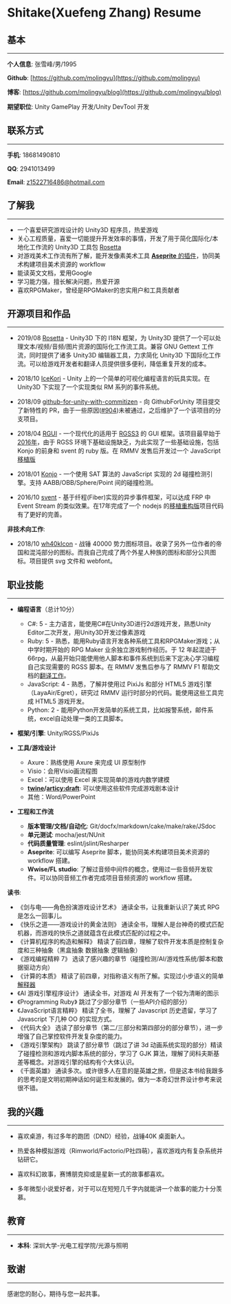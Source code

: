 # Shitake(Xuefeng Zhang) Resume

## 基本

---------------
**个人信息**: 张雪峰/男/1995

**Github**: [https://github.com/molingyu](https://github.com/molingyu)

**博客**: [https://github.com/molingyu/blog](https://github.com/molingyu/blog)

**期望职位**: Unity GamePlay 开发/Unity DevTool 开发

## 联系方式

---------------
**手机**: 18681490810

**QQ**: 2941013499

**Email**: z1522716486@hotmail.com

## 了解我

---------------

+ 一个喜爱研究游戏设计的 Unity3D 程序员，热爱游戏
+ 关心工程质量，喜爱一切能提升开发效率的事情，开发了用于简化国际化/本地化工作流的 Unity3D 工具包 [Rosetta](https://github.com/molingyu/Rosetta)
+ 对游戏美术工作流有所了解，能开发像素美术工具 [**Aseprite** 的插件](https://github.com/molingyu/AsepriteScript)，协同美术构建项目美术资源的 workflow
+ 能读英文文档，爱用Google
+ 学习能力强，擅长解决问题，热爱开源
+ 喜欢RPGMaker，曾经是RPGMaker的忠实用户和工具贡献者

## 开源项目和作品

---------------

+ 2019/08 [Rosetta](https://github.com/molingyu/Rosetta) - Unity3D 下的 I18N 框架，为 Unity3D 提供了一个可以处理文本/视频/音频/图片资源的国际化工作流工具。兼容 GNU Gettext 工作流，同时提供了诸多 Unity3D 编辑器工具，力求简化 Unity3D 下国际化工作流。可以给游戏开发者和翻译人员提供很多便利，降低重复开发的成本。

+ 2018/10 [IceKori](https://github.com/molingyu/IceKori) - Unity 上的一个简单的可视化编程语言的玩具实现。在 Unity3D 下实现了一个实现类似 RM 系列的事件系统。

+ 2018/09 [github-for-unity-with-commitizen](https://github.com/molingyu/shitake.github-for-unity-with-commitizen) - 向 GithubForUnity 项目提交了新特性的 PR，由于一些原因([#904](https://github.com/github-for-unity/Unity/pull/904))未被通过，之后维护了一个该项目的分支项目。

+ 2018/04 [RGUI](https://github.com/molingyu/rgui) - 一个现代化的适用于 [RGSS3](http://miaowm5.github.io/RMVA-F1/RPGVXAcecn/rgss/index.html) 的 GUI 框架。该项目最早始于[2016年](https://github.com/molingyu/rgui_old)，由于 RGSS 环境下基础设施缺乏，为此实现了一些基础设施，包括 Konjo 的前身和 svent 的 ruby 版。在 RMMV 发售后开发过一个 JavaScript [移植版](https://github.com/molingyu/rguijs)

+ 2018/01 [Konjo](https://github.com/kagamiNekoClub/konjo) - 一个使用 SAT 算法的 JavaScript 实现的 2d 碰撞检测引擎。支持 AABB/OBB/Sphere/Point 间的碰撞检测。

+ 2016/10 [svent](https://github.com/molingyu/svent) - 基于纤程(Fiber)实现的异步事件框架，可以达成 FRP 中 Event Stream 的类似效果。在17年完成了一个 nodejs 的[移植重构版](https://github.com/molingyu/sventjs)项目代码有了更好的完善。

**非技术向工作**:

+ 2018/10 [wh40kIcon](https://github.com/Warhammer40kGroup/wh40k-icon) - 战锤 40000 势力图标项目。收录了另外一位作者的帝国和混沌部分的图标。而我自己完成了两个外星人种族的图标和部分公共图标。项目提供 svg 文件和 webfont。

## 职业技能

---------------

+ **编程语言**（总计10分）
  + C#: 5 - 主力语言，能使用C#在Unity3D进行2d游戏开发，熟悉Unity Editor二次开发，用Unity3D开发过像素游戏
  + Ruby: 5 - 熟悉，能用Ruby语言开发各种系统工具和RPGMaker游戏；从中学时期开始的 RPG Maker 业余独立游戏制作经历。于 12 年起混迹于 66rpg，从最开始只能使用他人脚本和事件系统到后来下定决心学习编程自己实现需要的 RGSS 脚本。在 RMMV 发售后参与了 RMMV F1 帮助文档的[翻译工作](https://github.com/miaowm5/RMMV-F1/graphs/contributors)。
  + JavaScript: 4 - 熟悉，了解并使用过 PixiJs 和部分 HTML5 游戏引擎（LayaAir/Egret），研究过 RMMV 运行时部分的代码。能使用这些工具完成 HTML5 游戏开发。
  + Python: 2 - 能用Python开发简单的系统工具，比如报警系统，邮件系统，excel自动处理一类的工具脚本。

+ **框架/引擎**: Unity/RGSS/PixiJs

+ **工具/游戏设计**
  + Axure：熟练使用 Axure 来完成 UI 原型制作
  + Visio：会用Visio画流程图
  + Excel：可以使用 Excel 来实现简单的游戏内数学建模
  + **[twine](http://twinery.org/)/[articy:draft](https://www.articy.com/)**: 可以使用这些软件完成游戏剧本设计
  + 其他：Word/PowerPoint

+ **工程和工作流**
  + **版本管理/文档/自动化**: Git/docfx/markdown/cake/make/rake/JSdoc
  + **单元测试**: mocha/jest/NUnit
  + **代码质量管理**: eslint/jslint/Resharper
  + **Aseprite**: 可以编写 Aseprite 脚本，能协同美术构建项目美术资源的 workflow 搭建。
  + **Wwise/FL studio**: 了解过音频中间件的概念，使用过一些音频开发软件。可以协同音频工作者完成项目音频资源的 workflow 搭建。

**读书**:

+ 《剑与电——角色扮演游戏设计艺术》 通读全书，让我重新认识了美式 RPG 是怎么一回事儿。
+ 《快乐之道——游戏设计的黄金法则》 通读全书，理解人是台神奇的模式匹配机器，而游戏的快乐之道就蕴含在此模式匹配的过程之中。
+ 《计算机程序的构造和解释》 精读了前四章，理解了软件开发本质是控制复杂度和三种抽象（黑盒抽象 数据抽象 逻辑抽象）
+ 《游戏编程精粹 7》 选读了感兴趣的章节（碰撞检测/AI/游戏性系统/脚本和数据驱动方向）
+ 《计算的本质》 精读了前四章，对指称语义有所了解。实现过小步语义的简单[解释器](https://github.com/molingyu/UnderstandingComputation)
+ 《AI 游戏引擎程序设计》 通读全书，对游戏 AI 开发有了一个较为清晰的图示
+ 《Programming Ruby》 跳过了少部分章节（一些API介绍的部分）
+ 《JavaScript语言精粹》 精读了全书，理解了 Javascript 历史遗留，学习了 Javascript 下几种 OO 的实现方式。
+ 《代码大全》 选读了部分章节（第二/三部分和第四部分的部分章节），进一步增强了自己掌控软件开发复杂度的能力。
+ 《游戏引擎架构》 跳读了部分章节（跳过了讲 3d 动画系统实现的部分）精读了碰撞检测和游戏内脚本系统的部分，学习了 GJK 算法，理解了闵科夫斯基差等概念。对游戏引擎的结构有个大体认识。
+ 《千面英雄》 通读多次。或许很多人在意的是英雄之旅，但是这本书给我跟多的思考的是文明初期神话如何诞生和发展的。做为一本奇幻世界设计参考来说很不错。

## 我的兴趣

---------------

+ 喜欢桌游，有过多年的跑团（DND）经验，战锤40K 桌面新人。

+ 热爱各种模拟游戏（Rimworld/Factorio/P社四萌），喜欢游戏内有复杂系统并钻研它。

+ 喜欢科幻故事，赛博朋克抑或是星新一式的故事都喜欢。

+ 多年微型小说爱好者，对于可以在短短几千字内就能讲一个故事的能力十分羡慕。

## 教育

---------------

+ **本科**: 深圳大学-光电工程学院/光源与照明

## 致谢

---------------

感谢您的耐心，期待与您一起共事。
